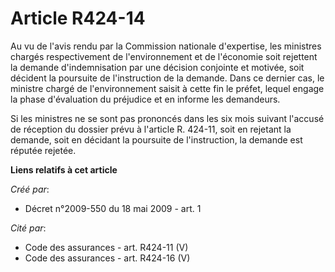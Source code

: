 # Article R424-14

Au vu de l'avis rendu par la Commission nationale d'expertise, les ministres chargés respectivement de l'environnement et de
l'économie soit rejettent la demande d'indemnisation par une décision conjointe et motivée, soit décident la poursuite de
l'instruction de la demande. Dans ce dernier cas, le ministre chargé de l'environnement saisit à cette fin le préfet, lequel
engage la phase d'évaluation du préjudice et en informe les demandeurs. 

Si les ministres ne se sont pas prononcés dans les six mois suivant l'accusé de réception du dossier prévu à l'article R.
424-11, soit en rejetant la demande, soit en décidant la poursuite de l'instruction, la demande est réputée rejetée.

**Liens relatifs à cet article**

_Créé par_:

  - Décret n°2009-550 du 18 mai 2009 - art. 1

_Cité par_:

  - Code des assurances - art. R424-11 (V)
  - Code des assurances - art. R424-16 (V)
